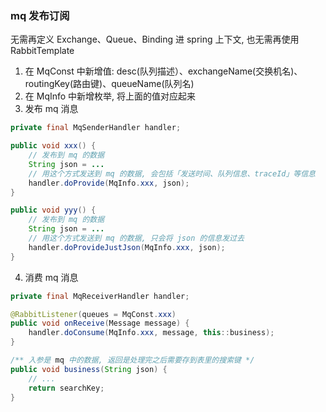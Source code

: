 
### mq 发布订阅

无需再定义 Exchange、Queue、Binding 进 spring 上下文, 也无需再使用 RabbitTemplate

1. 在 MqConst 中新增值: desc(队列描述）、exchangeName(交换机名)、routingKey(路由键)、queueName(队列名)
2. 在 MqInfo 中新增枚举, 将上面的值对应起来
3. 发布 mq 消息
```java
private final MqSenderHandler handler;

public void xxx() {
    // 发布到 mq 的数据
    String json = ...
    // 用这个方式发送到 mq 的数据, 会包括「发送时间、队列信息、traceId」等信息
    handler.doProvide(MqInfo.xxx, json);
}

public void yyy() {
    // 发布到 mq 的数据
    String json = ...
    // 用这个方式发送到 mq 的数据, 只会将 json 的信息发过去
    handler.doProvideJustJson(MqInfo.xxx, json);
}
```
4. 消费 mq 消息
```java
private final MqReceiverHandler handler;

@RabbitListener(queues = MqConst.xxx)
public void onReceive(Message message) {
    handler.doConsume(MqInfo.xxx, message, this::business);
}

/** 入参是 mq 中的数据, 返回是处理完之后需要存到表里的搜索键 */
public void business(String json) {
    // ...
    return searchKey;
}
```
